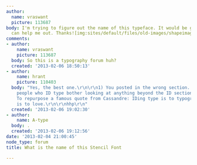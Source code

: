 ```yaml
---
author:
  name: vraswant
  picture: 113687
body: I'm trying to figure out the name of this typeface. It would be great if anyone
  can help me out. Thanks![img:sites/default/files/old-images/shapeimage_2_5317.png]
comments:
- author:
    name: vraswant
    picture: 113687
  body: So this is a typography forum huh?
  created: '2013-02-06 18:50:13'
- author:
    name: hrant
    picture: 110403
  body: "Yes, the best one.\r\n\r\n1) You posted in the wrong section. Extremely few
    people who ID type bother looking at anything beyond the ID section. Maybe because:\r\n2)
    To repurpose a famous quote from Cassandre: IDing type is to typography what rape
    is to love.\r\n\r\nhhp\r\n"
  created: '2013-02-06 19:02:30'
- author:
    name: A-type
  body: .
  created: '2013-02-06 19:12:56'
date: '2013-02-04 21:00:45'
node_type: forum
title: What is the name of this Stencil Font

---
```

